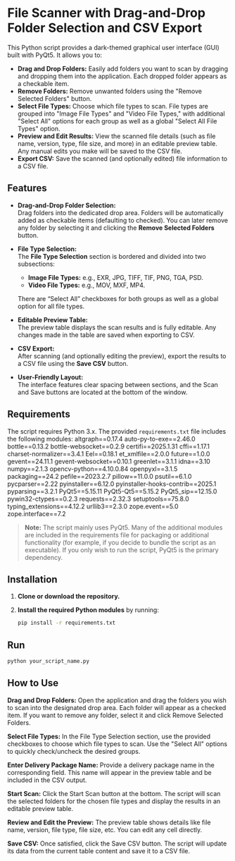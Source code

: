 # File Scanner with Drag-and-Drop Folder Selection and CSV Export

This Python script provides a dark-themed graphical user interface (GUI) built with PyQt5. It allows you to:

- **Drag and Drop Folders:** Easily add folders you want to scan by dragging and dropping them into the application. Each dropped folder appears as a checkable item.
- **Remove Folders:** Remove unwanted folders using the "Remove Selected Folders" button.
- **Select File Types:** Choose which file types to scan. File types are grouped into "Image File Types" and "Video File Types," with additional "Select All" options for each group as well as a global "Select All File Types" option.
- **Preview and Edit Results:** View the scanned file details (such as file name, version, type, file size, and more) in an editable preview table. Any manual edits you make will be saved to the CSV file.
- **Export CSV:** Save the scanned (and optionally edited) file information to a CSV file.

## Features

- **Drag-and-Drop Folder Selection:**  
  Drag folders into the dedicated drop area. Folders will be automatically added as checkable items (defaulting to checked). You can later remove any folder by selecting it and clicking the **Remove Selected Folders** button.

- **File Type Selection:**  
  The **File Type Selection** section is bordered and divided into two subsections:
  - **Image File Types:** e.g., EXR, JPG, TIFF, TIF, PNG, TGA, PSD.
  - **Video File Types:** e.g., MOV, MXF, MP4.
  
  There are “Select All” checkboxes for both groups as well as a global option for all file types.

- **Editable Preview Table:**  
  The preview table displays the scan results and is fully editable. Any changes made in the table are saved when exporting to CSV.

- **CSV Export:**  
  After scanning (and optionally editing the preview), export the results to a CSV file using the **Save CSV** button.

- **User-Friendly Layout:**  
  The interface features clear spacing between sections, and the Scan and Save buttons are located at the bottom of the window.

## Requirements

The script requires Python 3.x. The provided `requirements.txt` file includes the following modules:
altgraph==0.17.4 auto-py-to-exe==2.46.0 bottle==0.13.2 bottle-websocket==0.2.9 certifi==2025.1.31 cffi==1.17.1 charset-normalizer==3.4.1 Eel==0.18.1 et_xmlfile==2.0.0 future==1.0.0 gevent==24.11.1 gevent-websocket==0.10.1 greenlet==3.1.1 idna==3.10 numpy==2.1.3 opencv-python==4.10.0.84 openpyxl==3.1.5 packaging==24.2 pefile==2023.2.7 pillow==11.0.0 psutil==6.1.0 pycparser==2.22 pyinstaller==6.12.0 pyinstaller-hooks-contrib==2025.1 pyparsing==3.2.1 PyQt5==5.15.11 PyQt5-Qt5==5.15.2 PyQt5_sip==12.15.0 pywin32-ctypes==0.2.3 requests==2.32.3 setuptools==75.8.0 typing_extensions==4.12.2 urllib3==2.3.0 zope.event==5.0 zope.interface==7.2

> **Note:** The script mainly uses PyQt5. Many of the additional modules are included in the requirements file for packaging or additional functionality (for example, if you decide to bundle the script as an executable). If you only wish to run the script, PyQt5 is the primary dependency.

## Installation

1. **Clone or download the repository.**

2. **Install the required Python modules** by running:

   ```bash
   pip install -r requirements.txt
## Run
   ```bash
   python your_script_name.py
```

## How to Use

**Drag and Drop Folders:**
Open the application and drag the folders you wish to scan into the designated drop area. Each folder will appear as a checked item. If you want to remove any folder, select it and click Remove Selected Folders.

**Select File Types:**
In the File Type Selection section, use the provided checkboxes to choose which file types to scan. Use the "Select All" options to quickly check/uncheck the desired groups.

**Enter Delivery Package Name:**
Provide a delivery package name in the corresponding field. This name will appear in the preview table and be included in the CSV output.

**Start Scan:**
Click the Start Scan button at the bottom. The script will scan the selected folders for the chosen file types and display the results in an editable preview table.

**Review and Edit the Preview:**
The preview table shows details like file name, version, file type, file size, etc. You can edit any cell directly.

**Save CSV:**
Once satisfied, click the Save CSV button. The script will update its data from the current table content and save it to a CSV file.
